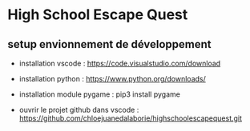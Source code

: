 # High School Escape Quest

## setup envionnement de développement

* installation vscode : https://code.visualstudio.com/download

* installation python : https://www.python.org/downloads/

* installation module pygame : pip3 install pygame

* ouvrir le projet github dans vscode : https://github.com/chloejuanedalaborie/highschoolescapequest.git
